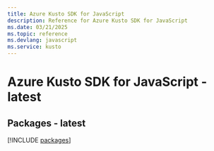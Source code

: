```yaml
---
title: Azure Kusto SDK for JavaScript
description: Reference for Azure Kusto SDK for JavaScript
ms.date: 03/21/2025
ms.topic: reference
ms.devlang: javascript
ms.service: kusto
---
```

# Azure Kusto SDK for JavaScript - latest
## Packages - latest
[!INCLUDE [packages](kusto-index.md)]